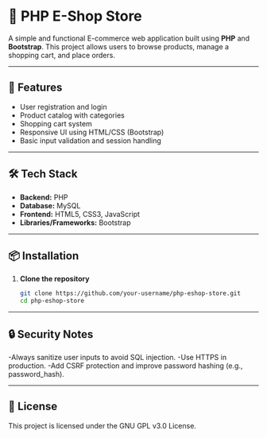 # 🛒 PHP E-Shop Store

A simple and functional E-commerce web application built using **PHP** and **Bootstrap**. This project allows users to browse products, manage a shopping cart, and place orders.

---

## 🚀 Features

- User registration and login
- Product catalog with categories
- Shopping cart system
- Responsive UI using HTML/CSS (Bootstrap)
- Basic input validation and session handling

---

## 🛠️ Tech Stack

- **Backend:** PHP
- **Database:** MySQL
- **Frontend:** HTML5, CSS3, JavaScript
- **Libraries/Frameworks:** Bootstrap

---

## 📦 Installation

1. **Clone the repository**
   ```bash
   git clone https://github.com/your-username/php-eshop-store.git
   cd php-eshop-store

---

## 🔒 Security Notes
-Always sanitize user inputs to avoid SQL injection.
-Use HTTPS in production.
-Add CSRF protection and improve password hashing (e.g., password_hash).

---

## 📜 License
This project is licensed under the GNU GPL v3.0 License.
